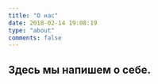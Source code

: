 ```yaml
---
title: "О нас"
date: 2018-02-14 19:08:19
type: "about"
comments: false
---
```


## Здесь мы напишем о себе. ##
